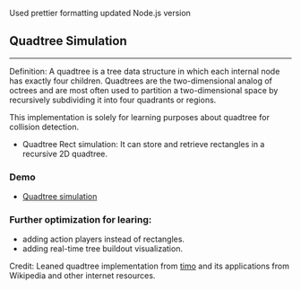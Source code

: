 Used prettier formatting
updated Node.js version

## Quadtree Simulation
<hr>

Definition: A quadtree is a tree data structure in which each internal node has exactly four children. Quadtrees are the two-dimensional analog of octrees and are most often used to partition a two-dimensional space by recursively subdividing it into four quadrants or regions.

This implementation is solely for learning purposes about quadtree for collision detection.
- Quadtree Rect simulation: It can store and retrieve rectangles in a recursive 2D quadtree.


### Demo
- [Quadtree simulation]()

### Further optimization for learing:
- adding action players instead of rectangles.
- adding real-time tree buildout visualization.

Credit: Leaned quadtree implementation from [timo](https://github.com/timohausmann) and its applications from Wikipedia and other internet resources.
